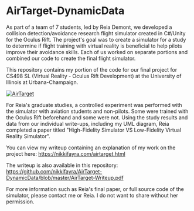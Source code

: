 # AirTarget-DynamicData

As part of a team of 7 students, led by Reia Demont, we developed a collision detection/avoidance research flight simulator created in C#/Unity for the Oculus Rift. The project's goal was to create a simulator for a study to determine if flight training with virtual reality is beneficial to help pilots improve their avoidance skills. Each of us worked on separate portions and combined our code to create the final flight simulator.

This repository contains my portion of the code for our final project for CS498 SL (Virtual Reality - Oculus Rift Development) at the University of Illinois at Urbana-Champaign.

[![AirTarget](https://nikkifayra.com/airtarget.png)](https://nikkifayra.com/airtarget.html)

For Reia's graduate studies, a controlled experiment was performed with the simulator with aviation students and non-pilots. Some were trained with the Oculus Rift beforehand and some were not. Using the study results and data from our individual write-ups, including my UML diagram, Reia completed a paper titled "High-Fidelity Simulator VS Low-Fidelity Virtual Reality Simulator".

You can view my writeup containing an explanation of my work on the project here: https://nikkifayra.com/airtarget.html

The writeup is also available in this repository: https://github.com/nikkifayra/AirTarget-DynamicData/blob/master/AirTarget-Writeup.pdf

For more information such as Reia's final paper, or full source code of the simulator, please contact me or Reia. I do not want to share without her permission.
